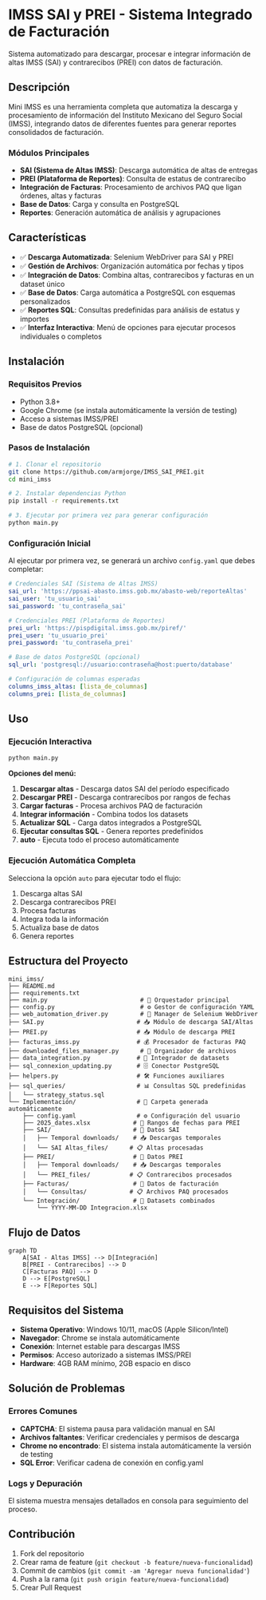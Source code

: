 # IMSS SAI y PREI - Sistema Integrado de Facturación

Sistema automatizado para descargar, procesar e integrar información de altas IMSS (SAI) y contrarecibos (PREI) con datos de facturación.

## Descripción

Mini IMSS es una herramienta completa que automatiza la descarga y procesamiento de información del Instituto Mexicano del Seguro Social (IMSS), integrando datos de diferentes fuentes para generar reportes consolidados de facturación.

### Módulos Principales
- **SAI (Sistema de Altas IMSS)**: Descarga automática de altas de entregas
- **PREI (Plataforma de Reportes)**: Consulta de estatus de contrarecibo
- **Integración de Facturas**: Procesamiento de archivos PAQ que ligan órdenes, altas y facturas
- **Base de Datos**: Carga y consulta en PostgreSQL
- **Reportes**: Generación automática de análisis y agrupaciones

## Características

- ✅ **Descarga Automatizada**: Selenium WebDriver para SAI y PREI
- ✅ **Gestión de Archivos**: Organización automática por fechas y tipos
- ✅ **Integración de Datos**: Combina altas, contrarecibos y facturas en un dataset único
- ✅ **Base de Datos**: Carga automática a PostgreSQL con esquemas personalizados
- ✅ **Reportes SQL**: Consultas predefinidas para análisis de estatus y importes
- ✅ **Interfaz Interactiva**: Menú de opciones para ejecutar procesos individuales o completos

## Instalación

### Requisitos Previos
- Python 3.8+
- Google Chrome (se instala automáticamente la versión de testing)
- Acceso a sistemas IMSS/PREI
- Base de datos PostgreSQL (opcional)

### Pasos de Instalación

```bash
# 1. Clonar el repositorio
git clone https://github.com/armjorge/IMSS_SAI_PREI.git
cd mini_imss

# 2. Instalar dependencias Python
pip install -r requirements.txt

# 3. Ejecutar por primera vez para generar configuración
python main.py
```

### Configuración Inicial
Al ejecutar por primera vez, se generará un archivo `config.yaml` que debes completar:

```yaml
# Credenciales SAI (Sistema de Altas IMSS)
sai_url: 'https://ppsai-abasto.imss.gob.mx/abasto-web/reporteAltas'
sai_user: 'tu_usuario_sai'
sai_password: 'tu_contraseña_sai'

# Credenciales PREI (Plataforma de Reportes)
prei_url: 'https://pispdigital.imss.gob.mx/piref/'
prei_user: 'tu_usuario_prei'  
prei_password: 'tu_contraseña_prei'

# Base de datos PostgreSQL (opcional)
sql_url: 'postgresql://usuario:contraseña@host:puerto/database'

# Configuración de columnas esperadas
columns_imss_altas: [lista_de_columnas]
columns_prei: [lista_de_columnas]
```

## Uso

### Ejecución Interactiva
```bash
python main.py
```

**Opciones del menú:**
1. **Descargar altas** - Descarga datos SAI del período especificado
2. **Descargar PREI** - Descarga contrarecibos por rangos de fechas
3. **Cargar facturas** - Procesa archivos PAQ de facturación
4. **Integrar información** - Combina todos los datasets
5. **Actualizar SQL** - Carga datos integrados a PostgreSQL
6. **Ejecutar consultas SQL** - Genera reportes predefinidos
7. **auto** - Ejecuta todo el proceso automáticamente

### Ejecución Automática Completa
Selecciona la opción `auto` para ejecutar todo el flujo:
1. Descarga altas SAI
2. Descarga contrarecibos PREI  
3. Procesa facturas
4. Integra toda la información
5. Actualiza base de datos
6. Genera reportes

## Estructura del Proyecto

```
mini_imss/
├── README.md
├── requirements.txt
├── main.py                          # 🎯 Orquestador principal
├── config.py                        # ⚙️ Gestor de configuración YAML
├── web_automation_driver.py         # 🤖 Manager de Selenium WebDriver
├── SAI.py                          # 📥 Módulo de descarga SAI/Altas
├── PREI.py                         # 📥 Módulo de descarga PREI
├── facturas_imss.py                # 💰 Procesador de facturas PAQ
├── downloaded_files_manager.py      # 📁 Organizador de archivos
├── data_integration.py             # 🔄 Integrador de datasets
├── sql_connexion_updating.py       # 🗄️ Conector PostgreSQL
├── helpers.py                      # 🛠️ Funciones auxiliares
├── sql_queries/                    # 📊 Consultas SQL predefinidas
│   └── strategy_status.sql
└── Implementación/                 # 📂 Carpeta generada automáticamente
    ├── config.yaml                 # ⚙️ Configuración del usuario
    ├── 2025_dates.xlsx            # 📅 Rangos de fechas para PREI
    ├── SAI/                       # 📁 Datos SAI
    │   ├── Temporal downloads/    # 📥 Descargas temporales
    │   └── SAI Altas_files/      # 📋 Altas procesadas
    ├── PREI/                      # 📁 Datos PREI
    │   ├── Temporal downloads/    # 📥 Descargas temporales
    │   └── PREI_files/           # 📋 Contrarecibos procesados
    ├── Facturas/                  # 📁 Datos de facturación
    │   └── Consultas/            # 📋 Archivos PAQ procesados
    └── Integración/               # 📁 Datasets combinados
        └── YYYY-MM-DD Integracion.xlsx
```

## Flujo de Datos

```mermaid
graph TD
    A[SAI - Altas IMSS] --> D[Integración]
    B[PREI - Contrarecibos] --> D
    C[Facturas PAQ] --> D
    D --> E[PostgreSQL]
    E --> F[Reportes SQL]
```

## Requisitos del Sistema

- **Sistema Operativo**: Windows 10/11, macOS (Apple Silicon/Intel)
- **Navegador**: Chrome se instala automáticamente
- **Conexión**: Internet estable para descargas IMSS
- **Permisos**: Acceso autorizado a sistemas IMSS/PREI
- **Hardware**: 4GB RAM mínimo, 2GB espacio en disco

## Solución de Problemas

### Errores Comunes
- **CAPTCHA**: El sistema pausa para validación manual en SAI
- **Archivos faltantes**: Verificar credenciales y permisos de descarga
- **Chrome no encontrado**: El sistema instala automáticamente la versión de testing
- **SQL Error**: Verificar cadena de conexión en config.yaml

### Logs y Depuración
El sistema muestra mensajes detallados en consola para seguimiento del proceso.

## Contribución

1. Fork del repositorio
2. Crear rama de feature (`git checkout -b feature/nueva-funcionalidad`)
3. Commit de cambios (`git commit -am 'Agregar nueva funcionalidad'`)
4. Push a la rama (`git push origin feature/nueva-funcionalidad`)
5. Crear Pull Request

